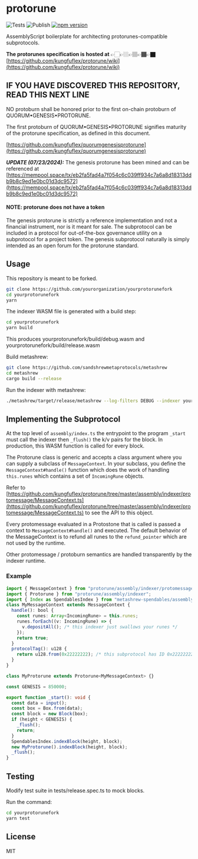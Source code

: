 # protorune

![Tests](https://img.shields.io/github/actions/workflow/status/AssemblyScript/assemblyscript/test.yml?branch=main&label=test&logo=github)
![Publish](https://img.shields.io/github/actions/workflow/status/AssemblyScript/assemblyscript/publish.yml?branch=main&label=publish&logo=github)
[![npm version](https://img.shields.io/npm/v/assemblyscript.svg?color=007acc&logo=npm)](https://www.npmjs.com/package/protorune)

AssemblyScript boilerplate for architecting protorunes-compatible subprotocols. 

**The protorunes specification is hosted at** 👉🏻👉🏼👉🏽👉🏾👉🏿 [https://github.com/kungfuflex/protorune/wiki](https://github.com/kungfuflex/protorune/wiki)

## IF YOU HAVE DISCOVERED THIS REPOSITORY, READ THIS NEXT LINE

NO protoburn shall be honored prior to the first on-chain protoburn of QUORUM•GENESIS•PROTORUNE.

The first protoburn of QUORUM•GENESIS•PROTORUNE signifies maturity of the protorune specification, as defined in this document.

[https://github.com/kungfuflex/quorumgenesisprotorune](https://github.com/kungfuflex/quorumgenesisprotorune)

***UPDATE (07/23/2024):*** The genesis protorune has been mined and can be referenced at [https://mempool.space/tx/eb2fa5fad4a7f054c6c039ff934c7a6a8d18313ddb9b8c9ed1e0bc01d3dc9572](https://mempool.space/tx/eb2fa5fad4a7f054c6c039ff934c7a6a8d18313ddb9b8c9ed1e0bc01d3dc9572)

#### NOTE: protorune does not have a token

The genesis protorune is strictly a reference implementation and not a financial instrument, nor is it meant for sale. The subprotocol can be included in a protocol for out-of-the-box governance utility on a subprotocol for a project token. The genesis subprotocol naturally is simply intended as an open forum for the protorune standard.


## Usage

This repository is meant to be forked.

```sh
git clone https://github.com/yourorganization/yourprotorunefork
cd yourprotorunefork
yarn
```

The indexer WASM file is generated with a build step:

```sh
cd yourprotorunefork
yarn build
```

This produces yourprotorunefork/build/debug.wasm and yourprotorunefork/build/release.wasm

Build metashrew:
```sh
git clone https://github.com/sandshrewmetaprotocols/metashrew
cd metashrew
cargo build --release
```

Run the indexer with metashrew:
```sh
./metashrew/target/release/metashrew --log-filters DEBUG --indexer yourprotorunefork/build/debug.wasm --db-dir ~/.metashrew --daemon-dir ~/.bitcoin/bitcoin --network bitcoin
```

## Implementing the Subprotocol

At the top level of `assembly/index.ts` the entrypoint to the program `_start` must call the indexer then `_flush()` the k/v pairs for the block. In production, this WASM function is called for every block.

The Protorune class is generic and accepts a class argument where you can supply a subclass of `MessageContext`. In your subclass, you define the `MessageContext#handle()` function which does the work of handling `this.runes` which contains a set of `IncomingRune` objects.

Refer to [https://github.com/kungfuflex/protorune/tree/master/assembly/indexer/protomessage/MessageContext.ts](https://github.com/kungfuflex/protorune/tree/master/assembly/indexer/protomessage/MessageContext.ts) to see the API to this object.

Every protomessage evaluated in a Protostone that is called is passed a context to `MessageContext#handle()` and executed. The default behavior of the MessageContext is to refund all runes to the `refund_pointer` which are not used by the runtime.

Other protomessage / protoburn semantics are handled transparently by the indexer runtime.

### Example

```ts
import { MessageContext } from "protorune/assembly/indexer/protomessage/MessageContext";
import { Protorune } from "protorune/assembly/indexer";
import { Index as SpendablesIndex } from "metashrew-spendables/assembly/indexer";
class MyMessageContext extends MessageContext {
  handle(): bool {
    const runes: Array<IncomingRune> = this.runes;
    runes.forEach((v: IncomingRune) => {
      v.depositAll(); /* this indexer just swallows your runes */
    });
    return true;
  }
  protocolTag(): u128 {
    return u128.from(0x22222222); /* this subprotocol has ID 0x22222222 */
  }
}

class MyProtorune extends Protorune<MyMessageContext> {}

const GENESIS = 850000;

export function _start(): void {
  const data = input();
  const box = Box.from(data);
  const block = new Block(box);
  if (height < GENESIS) {
    _flush();
    return;
  }
  SpendablesIndex.indexBlock(height, block);
  new MyProtorune().indexBlock(height, block);
  _flush();
}
```


## Testing

Modify test suite in tests/release.spec.ts to mock blocks.

Run the command:

```sh
cd yourprotorunefork
yarn test
```

## License

MIT
